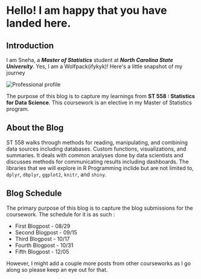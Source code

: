 # Hello! I am happy that you have landed here. 

## Introduction

I am Sneha, a _**Master of Statistics**_ student at _**North Carolina State University**_. Yes, I am a Wolfpack(ifykyk)! Here's a little snapshot of my journey 

![Professional profile](https://user-images.githubusercontent.com/29751013/187822707-c428c8b1-e5a4-435e-94d4-11e163e1cc13.png)

The purpose of this blog is to capture my learnings from **ST 558 : Statistics for Data Science**. This coursework is an elective in my Master of Statistics program. 

## About the Blog 
ST 558 walks through methods for reading, manipulating, and combining data sources including databases. Custom functions, visualizations, and summaries. It deals with common analyses done by data scientists and discusses methods for communicating results including dashboards. The libraries that we will explore in R Programming inclide but are not limited to, `dplyr`, `dbplyr`, `ggplot2`, `knitr`, and `shiny`. 

## Blog Schedule 

The primary purpose of this blog is to capture the blog submissions for the coursework. The schedule for it is as such :
 
* First Blogpost - 08/29
* Second Blogpost - 09/15
* Third Blogpost - 10/17
* Fourth Blogpost - 10/31
* Fifth Blogpost - 12/05

However, I might add a couple more posts from other courseworks as I go along so please keep an eye out for that. 
